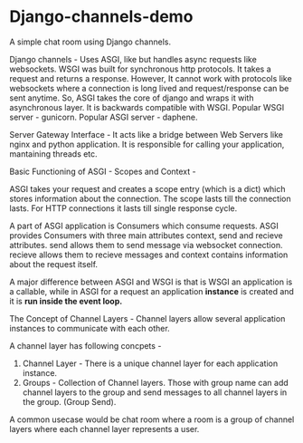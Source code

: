# Django-channels-demo
A simple chat room using Django channels.

Django channels -
Uses ASGI, like but handles async requests like websockets.
WSGI was built for synchronous http protocols. It takes a request and returns a
response.
However, It cannot work with protocols like websockets where a connection is long lived and 
request/response can be sent anytime.
So, ASGI takes the core of django and wraps it with asynchronous layer. It is backwards compatible with WSGI.
Popular WSGI server - gunicorn. Popular ASGI server - daphene.

Server Gateway Interface - It acts like a bridge between Web Servers like nginx and python application. It is responsible
for calling your application, mantaining threads etc.

Basic Functioning of ASGI - 
Scopes and Context -

ASGI takes your request and creates a scope entry (which is a dict) which stores information about the connection.
The scope lasts till the connection lasts. For HTTP connections it lasts till single response cycle.

A part of ASGI application is Consumers which consume requests. ASGI provides Consumers with three main attributes  context, send and recieve attributes.
send allows them to send message via websocket connection. recieve allows them to recieve messages and context contains information about the request itself.

A major difference between ASGI  and WSGI is that is WSGI an application is a callable, while in ASGI for a request an application <b>instance</b> is created and it is <b> run inside the event loop. </b>

The Concept of Channel Layers - 
Channel layers allow several application instances to communicate with each other.

A channel layer has following concpets - 

 1. Channel Layer - There is a unique channel layer for each application instance.
 2. Groups - Collection of Channel layers. Those with group name can add channel layers to the group and send messages to 
 all channel layers in the group. (Group Send).
 
 A common usecase would be chat room where a room is a group of channel layers where each channel layer represents a user.

